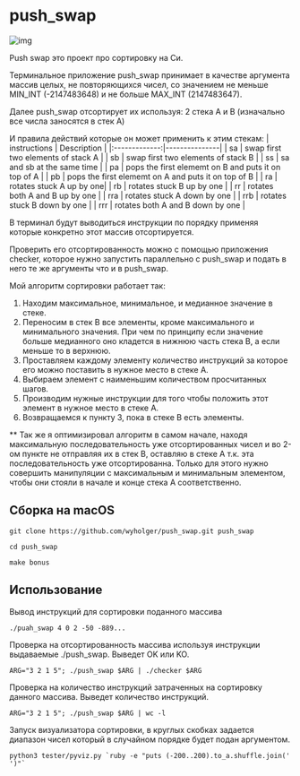 # push_swap

![img](https://github.com/wyholger/push_swap/blob/main/img/visual.gif?raw=true)

Push swap это проект про сортировку на Си. 

Терминальное приложение push_swap принимает в качестве аргумента массив целых, не повторяющихся чисел, 
 со значением не меньше MIN_INT (-2147483648) и не больше MAX_INT (2147483647).

Далее push_swap отсортирует их используя:
 2 стека A и B (изначально все числа заносятся в стек А)

И правила действий которые он может применить к этим стекам:
| instructions  | Description   |
|:-------------:|---------------|
| sa            | swap first two elements of stack A |
| sb            | swap first two elements of stack B |
| ss            | sa and sb at the same time |
| pa            | pops the first elememt on B and puts it on top of A |
| pb            | pops the first elememt on A and puts it on top of B |
| ra            | rotates stuck A up by one|
| rb            | rotates stuck B up by one |
| rr            | rotates both A and B up by one |
| rra           | rotates stuck A down by one |
| rrb           | rotates stuck B down by one |
| rrr           | rotates both A and B down by one |

В терминал будут выводиться инструкции по порядку применяя которые конкретно этот массив отсортируется.

Проверить его отсортированность можно с помощью приложения checker,
которое нужно запустить параллельно с push_swap и подать в него те же аргументы что и в push_swap.

Мой алгоритм сортировки работает так:
1. Находим максимальное, минимальное, и медианное значение в стеке.
2. Переносим в стек B все элементы, кроме максимального и минимального значения. При чем по принципу если значение больше медианного оно кладется в нижнюю часть стека B, а если меньше то в верхнюю.
3. Проставляем каждому элементу количество инструкций за которое его можно поставить в нужное место в стеке А.
4. Выбираем элемент с наименьшим количеством просчитанных шагов.
5. Производим нужные инструкции для того чтобы положить этот элемент в нужное место в стеке А.
6. Возвращаемся к пункту 3, пока в стеке B есть элементы.

** Так же я оптимизировал алгоритм в самом начале, находя максимальную последовательность уже отсортированных чисел и во 2-ом пункте не отправляя их в стек B, оставляю в стеке А т.к. эта последовательность уже отсортированна. 
Только для этого нужно совершить манипуляции с максимальным и минимальным элементом, чтобы они стояли в начале и конце стека А соответственно.

## Сборка на macOS
```
git clone https://github.com/wyholger/push_swap.git push_swap
```
```
cd push_swap
```
```
make bonus
```
## Использование 
Вывод инструкций для сортировки поданного массива
```
./puah_swap 4 0 2 -50 -889...
```
Проверка на отсортированность массива используя инструкции выдаваемые ./push_swap. Выведет OK или KO.
```
ARG="3 2 1 5"; ./push_swap $ARG | ./checker $ARG
```
Проверка на количество инструкций затраченных на сортировку данного массива. Выведет количество инструкций.
```
ARG="3 2 1 5"; ./push_swap $ARG | wc -l
```
Запуск визуализатора сортировки, в круглых скобках задается диапазон чисел который в случайном порядке будет подан аргументом.
```
python3 tester/pyviz.py `ruby -e "puts (-200..200).to_a.shuffle.join(' ')"`
```
